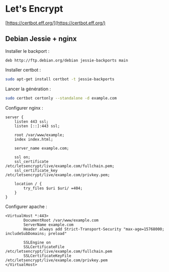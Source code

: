 Let's Encrypt
=============

[https://certbot.eff.org/](https://certbot.eff.org/)

Debian Jessie + nginx
---------------------

Installer le backport :

```
deb http://ftp.debian.org/debian jessie-backports main
```

Installer certbot :

```bash
sudo apt-get install certbot -t jessie-backports
```

Lancer la génération :

```bash
sudo certbot certonly --standalone -d example.com
```

Configurer nginx :

```
server {
    listen 443 ssl;
    listen [::]:443 ssl;

    root /var/www/example;
    index index.html;

    server_name example.com;

    ssl on;
    ssl_certificate         /etc/letsencrypt/live/example.com/fullchain.pem;
    ssl_certificate_key     /etc/letsencrypt/live/example.com/privkey.pem;

    location / {
        try_files $uri $uri/ =404;
    }
}
```

Configurer apache :

```
<VirtualHost *:443>
        DocumentRoot /var/www/example.com
        ServerName example.com
        Header always add Strict-Transport-Security "max-age=15768000; includeSubDomains; preload"

        SSLEngine on
        SSLCertificateFile /etc/letsencrypt/live/example.com/fullchain.pem
        SSLCertificateKeyFile /etc/letsencrypt/live/example.com/privkey.pem
</VirtualHost>
```
